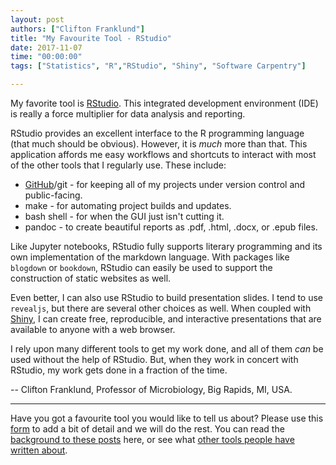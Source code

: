 ```yaml
---
layout: post
authors: ["Clifton Franklund"]
title: "My Favourite Tool - RStudio"
date: 2017-11-07
time: "00:00:00"
tags: ["Statistics", "R","RStudio", "Shiny", "Software Carpentry"]

---
```


My favorite tool is [RStudio](https://www.rstudio.com/). This integrated development environment (IDE) is really a force multiplier for data analysis and reporting.

RStudio provides an excellent interface to the R programming language (that much should be obvious). However, it is _much_ more than that. This application affords me easy workflows and shortcuts to interact with most of the other tools that I regularly use. These include:

- [GitHub](https://github.com)/git - for keeping all of my projects under version control and public-facing.
- make - for automating project builds and updates. 
- bash shell - for when the GUI just isn't cutting it.
- pandoc - to create beautiful reports as .pdf, .html, .docx, or .epub files.

Like Jupyter notebooks, RStudio fully supports literary programming and its own implementation of the markdown language. With packages like `blogdown` or `bookdown`, RStudio can easily be used to support the construction of static websites as well. 

Even better, I can also use RStudio to build presentation slides. I tend to use `revealjs`, but there are several other choices as well. When coupled with [Shiny](https://www.rstudio.com/products/shiny/), I can create free, reproducible, and interactive presentations that are available to anyone with a web browser.

I rely upon many different tools to get my work done, and all of them _can_ be used without the help of RStudio. But, when they work in concert with RStudio, my work gets done in a fraction of the time.

-- Clifton Franklund, Professor of Microbiology, Big Rapids, MI, USA.

-----

 Have you got a favourite tool you would like to tell us about? 
 Please use this [form](https://docs.google.com/forms/d/e/1FAIpQLSeiu5NzJsLxYueaQrNn_qKbaa5JR2Sz12CeCRyedKQxwb54Dw/viewform) 
 to add a bit of detail and we will do the rest. You can read 
 the [background to these posts](https://software-carpentry.org/blog/2017/10/fave-tools.html) here, 
 or see what [other tools people have written about](https://software-carpentry.org/blog/2017/11/favorites.html).
